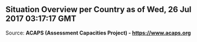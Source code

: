 ## Situation Overview per Country as of Wed, 26 Jul 2017 03:17:17 GMT

Source: **ACAPS (Assessment Capacities Project) - https://www.acaps.org**